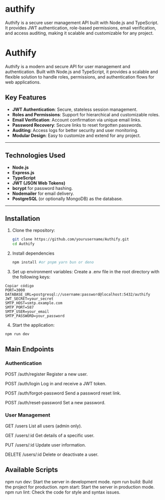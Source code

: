 # authify
Authify is a secure user management API built with Node.js and TypeScript. It provides JWT authentication, role-based permissions, email verification, and access auditing, making it scalable and customizable for any project.

# Authify  

Authify is a modern and secure API for user management and authentication. Built with Node.js and TypeScript, it provides a scalable and flexible solution to handle roles, permissions, and authentication flows for web applications.  

## Key Features  
- **JWT Authentication**: Secure, stateless session management.  
- **Roles and Permissions**: Support for hierarchical and customizable roles.  
- **Email Verification**: Account confirmation via unique email links.  
- **Password Recovery**: Secure links to reset forgotten passwords.  
- **Auditing**: Access logs for better security and user monitoring.  
- **Modular Design**: Easy to customize and extend for any project.  

---

## Technologies Used  
- **Node.js**  
- **Express.js**  
- **TypeScript**  
- **JWT (JSON Web Tokens)**  
- **bcrypt** for password hashing.  
- **Nodemailer** for email delivery.  
- **PostgreSQL** (or optionally MongoDB) as the database.  

---

## Installation  

1. Clone the repository:  
   ```bash
   git clone https://github.com/yourusername/Authify.git
   cd Authify
   ```

2. Install dependencies
   ```bash
   npm install #or pnpm yarn bun or deno
   ```

3. Set up environment variables:
Create a .env file in the root directory with the following keys:
  ```env
  Copiar código
  PORT=3000
  DATABASE_URL=postgresql://username:password@localhost:5432/authify
  JWT_SECRET=your_secret
  SMTP_HOST=smtp.example.com
  SMTP_PORT=587
  SMTP_USER=your_email
  SMTP_PASSWORD=your_password
  ```

4. Start the application:

```bash
npm run dev
```

## Main Endpoints

### Authentication

POST /auth/register
Register a new user.

POST /auth/login
Log in and receive a JWT token.

POST /auth/forgot-password
Send a password reset link.

POST /auth/reset-password
Set a new password.

### User Management

GET /users
List all users (admin only).

GET /users/:id
Get details of a specific user.

PUT /users/:id
Update user information.

DELETE /users/:id
Delete or deactivate a user.

## Available Scripts

npm run dev: Start the server in development mode.
npm run build: Build the project for production.
npm start: Start the server in production mode.
npm run lint: Check the code for style and syntax issues.
